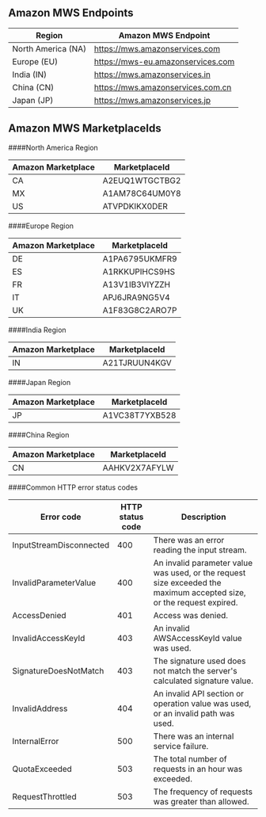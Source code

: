 Amazon MWS Endpoints
--------------------
|       Region       |        Amazon MWS Endpoint        |
|--------------------|-----------------------------------|
| North America (NA) | https://mws.amazonservices.com    |
| Europe (EU)        | https://mws-eu.amazonservices.com |
| India (IN)         | https://mws.amazonservices.in     |
| China (CN)         | https://mws.amazonservices.com.cn |
| Japan (JP)         | https://mws.amazonservices.jp     |

Amazon MWS MarketplaceIds
-------------------------
####North America Region

| Amazon Marketplace | MarketplaceId  |
|--------------------|----------------|
| CA                 | A2EUQ1WTGCTBG2 |
| MX                 | A1AM78C64UM0Y8 |
| US                 | ATVPDKIKX0DER  |

####Europe Region

| Amazon Marketplace | MarketplaceId  |
|--------------------|----------------|
| DE                 | A1PA6795UKMFR9 |
| ES                 | A1RKKUPIHCS9HS |
| FR                 | A13V1IB3VIYZZH |
| IT                 | APJ6JRA9NG5V4  |
| UK                 | A1F83G8C2ARO7P |

####India Region

| Amazon Marketplace | MarketplaceId |
|--------------------|---------------|
| IN                 | A21TJRUUN4KGV |

####Japan Region

| Amazon Marketplace | MarketplaceId  |
|--------------------|----------------|
| JP                 | A1VC38T7YXB528 |

####China Region

| Amazon Marketplace | MarketplaceId |
|--------------------|---------------|
| CN                 | AAHKV2X7AFYLW |

####Common HTTP error status codes

|       Error code        | HTTP status code |                                                     Description                                                      |
|-------------------------|------------------|----------------------------------------------------------------------------------------------------------------------|
| InputStreamDisconnected |              400 | There was an error reading the input stream.                                                                         |
| InvalidParameterValue   |              400 | An invalid parameter value was used, or the request size exceeded the maximum accepted size, or the request expired. |
| AccessDenied            |              401 | Access was denied.                                                                                                   |
| InvalidAccessKeyId      |              403 | An invalid AWSAccessKeyId value was used.                                                                            |
| SignatureDoesNotMatch   |              403 | The signature used does not match the server's calculated signature value.                                           |
| InvalidAddress          |              404 | An invalid API section or operation value was used, or an invalid path was used.                                     |
| InternalError           |              500 | There was an internal service failure.                                                                               |
| QuotaExceeded           |              503 | The total number of requests in an hour was exceeded.                                                                |
| RequestThrottled        |              503 | The frequency of requests was greater than allowed.                                                                  |


